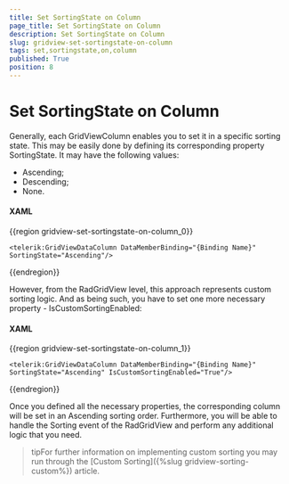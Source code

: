 ```yaml
---
title: Set SortingState on Column
page_title: Set SortingState on Column
description: Set SortingState on Column
slug: gridview-set-sortingstate-on-column
tags: set,sortingstate,on,column
published: True
position: 8
---
```


# Set SortingState on Column

Generally, each GridViewColumn enables you to set it in a specific sorting state. This may be easily done by defining its corresponding property SortingState. It may have the following values:

* Ascending;
* Descending;
* None.

#### __XAML__

{{region gridview-set-sortingstate-on-column_0}}

	<telerik:GridViewDataColumn DataMemberBinding="{Binding Name}" SortingState="Ascending"/>
{{endregion}}

However, from the RadGridView level, this approach represents custom sorting logic. And as being such, you have to set one more necessary property - IsCustomSortingEnabled:

#### __XAML__

{{region gridview-set-sortingstate-on-column_1}}

	<telerik:GridViewDataColumn DataMemberBinding="{Binding Name}" SortingState="Ascending" IsCustomSortingEnabled="True"/>
{{endregion}}

Once you defined all the necessary properties, the corresponding column will be set in an Ascending sorting order. Furthermore, you will be able to handle the Sorting event of the RadGridView and perform any additional logic that you need.

>tipFor further information on implementing custom sorting you may run through the [Custom Sorting]({%slug gridview-sorting-custom%}) article.


